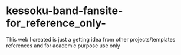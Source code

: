 # kessoku-band-fansite-for_reference_only-
This web I created is just a getting idea from other projects/templates references and for academic purpose use only
